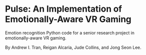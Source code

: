 # Pulse: An Implementation of Emotionally-Aware VR Gaming
Emotion recognition Python code for a senior research project in emotionally-aware VR gaming.

By Andrew I. Tran, Reigan Alcaria, Jude Collins, and Jong Seon Lee.
